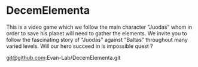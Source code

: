 # DecemElementa
This is a video game which we follow the main character "Juodas" whom in order to save his planet will need to gather the elements. We invite you to follow the fascinating story of "Juodas" against "Baltas" throughout many varied levels. Will our hero succeed in is impossible quest ?

git@github.com:Evan-Lab/DecemElementa.git
